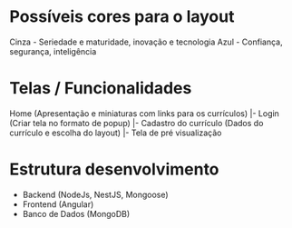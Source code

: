# Possíveis cores para o layout
Cinza - Seriedade e maturidade, inovação e tecnologia
Azul - Confiança, segurança, inteligência

# Telas / Funcionalidades
Home (Apresentação e miniaturas com links para os currículos)
  |- Login (Criar tela no formato de popup)
  |- Cadastro do currículo (Dados do currículo e escolha do layout)
  |- Tela de pré visualização

# Estrutura desenvolvimento
- Backend (NodeJs, NestJS, Mongoose)
- Frontend (Angular)
- Banco de Dados (MongoDB)